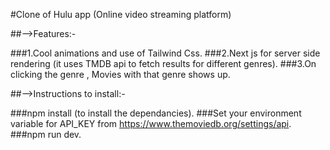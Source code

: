 #Clone of Hulu app (Online video streaming platform)

##-->Features:-

###1.Cool animations and use of Tailwind Css.
###2.Next js for server side rendering (it uses TMDB api to fetch results for different genres).
###3.On clicking the genre , Movies with that genre shows up.

##-->Instructions to install:-

###npm install (to install the dependancies).
###Set your environment variable for API_KEY from https://www.themoviedb.org/settings/api.
###npm run dev.
